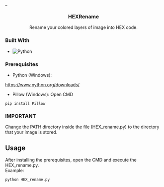 _<div align="center">
<h3 align="center">HEXRename</h3>


  <p align="center">
    Rename your colored layers of image into HEX code.
    <br />
</div>

### Built With

* ![Python][Python-shield]



### Prerequisites

* Python (Windows):

https://www.python.org/downloads/

* Pillow (Windows):
Open CMD

``
pip install Pillow
``

### IMPORTANT
Change the PATH directory inside the file (HEX_rename.py) to the directory that your image is stored.

## Usage

After installing the prerequisites, open the CMD and execute the HEX_rename.py.
<br />
Example:

``
python HEX_rename.py
``


[Python-shield]: https://img.shields.io/badge/python-3670A0?style=for-the-badge&logo=python&logoColor=ffdd54
